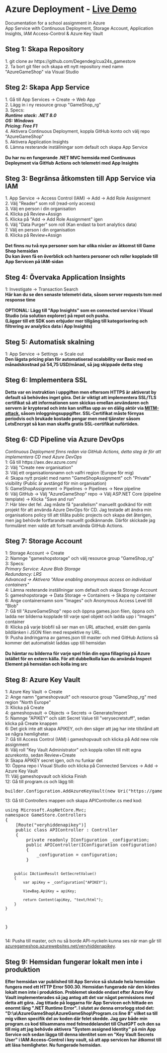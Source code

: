 # Azure Deployment - <a href="https://azuregameshop.azurewebsites.net">Live Demo</a>
Documentation for a school assignment in Azure<br>
App Service with Continuous Deployment, Storage Account, Application Insights, IAM Access-Control & Azure Key Vault 

<h2>Steg 1: Skapa Repository</h2>
1. git clone av https://github.com/Degendeg/cua24s_gamestore<br/>
2. Ta bort git filer och skapa ett nytt repository med namn "AzureGameShop" via Visual Studio<br/>

<h2>Steg 2: Skapa App Service</h2>
1. Gå till App Services -> Create -> Web App<br/>
2. Lägg in i ny resource group "GameShop_rg"<br/>
3. Specs:<br/>
<i><b>
  Runtime stack: .NET 8.0<br/>
  OS: Windows<br/>
  Pricing: Free F1<br/>
</b></i>
4. Aktivera Continuous Deployment, koppla GitHub konto och välj repo "AzureGameShop"<br/>
5. Aktivera Application Insights<br/>
6. Lämna resterande inställningar som default och skapa App Service<br/><br>
<b>Du har nu en fungerande .NET MVC hemsida med Continuous Deployment via GitHub Actions och telemetri med App Insights</b>

<h2>Steg 3: Begränsa åtkomsten till App Service via IAM</h2>
1. App Service -> Access Control (IAM) -> Add -> Add Role Assignment<br/>
2. Välj "Reader" som roll (read-only access)<br/>
3. Välj en person i din organisation<br/>
4. Klicka på Review+Assign<br/>
5. Klicka på "Add -> Add Role Assignment" igen<br/>
6. Välj "Data Purger" som roll (Kan endast ta bort analytics data)<br/>
7. Välj en person i din organisation<br/>
8. Klicka på Review+Assign<br/><br/>
<b>Det finns nu två nya personer som har olika nivåer av åtkomst till Game Shop hemsidan<br>
Du kan även få en överblick och hantera personer och roller kopplade till App Servicen på IAM-sidan</b>

<h2>Steg 4: Övervaka Application Insights</h2>
1: Investigate -> Transaction Search<br>
<b>Här kan du se den senaste telemetri data, såsom server requests tsm med response time<br><br>
OPTIONAL: Lägg till "App Insights" som en connected service i Visual Studio (via solution explorer) på repot och pusha.<br>
(Lägger till ett SDK som erbjuder mer tillgång till kategorisering och filtrering av analytics data i App Insights)</b>

<h2>Steg 5: Automatisk skalning</h2>
1: App Service -> Settings -> Scale out<br>
<b>Den lägsta pricing plan för automatiserad scalability var Basic med en månadskostnad på 54,75 USD/månad, så jag skippade detta steg</b>

<h2>Steg 6: Implementera SSL</h2>
<b>Detta var en instruktion i uppgiften men eftersom HTTPS är aktiverat by default så behövdes inget göra. Det är viktigt att implementera SSL/TLS certifikat så att informationen som skickas emellan användaren och servern är krypterad och inte kan sniffas upp av en dålig aktör via <a href="https://en.wikipedia.org/wiki/Man-in-the-middle_attack">MITM-attack</a>, såsom inloggningsuppgifter. SSL-Certifikat måste förnyas periodvis och brukade kostade pengar men med tjänster såsom LetsEncrypt så kan man skaffa gratis SSL-certifikat nuförtiden.</b>
  
<h2>Steg 6: CD Pipeline via Azure DevOps</h2>
<i>Continuous Deployment finns redan via GitHub Actions, detta steg är för att implementera CD med Azure DevOps</i><br>
1: Gå till https://aex.dev.azure.com/<br>
2: Välj "Create new organisation"<br>
3: Välj ett organisationsnamn och valfri region (Europe för mig)<br>
4: Skapa nytt projekt med namn "GameShopAssignment" och "Private" visibility (Public är avstängd för min organisation)<br>
5: GameShopAssignment -> Pipelines -> Pipelines -> New pipeline<br>
6: Välj GitHub -> Välj "AzureGameShop" repo -> Välj ASP.NET Core (pipeline template) -> Klicka "Save and run"<br>
7: Här blev det fel. Jag måste få "parallelism" manuellt godkänd för mitt projekt för att använda Azure DevOps för CD. Jag testade att ändra min organisations policy till att tillåta public projects och skapa det återigen, men jag behövde fortfarande manuellt godkännande. Därför skickade jag formuläret men valde att fortsatt använda GitHub Actions.<br>

<h2>Steg 7: Storage Account</h2>
1: Storage Account -> Create<br>
2: Namnge "gameshopstorage" och välj resource group "GameShop_rg"<br>
3: Specs:<br>
<i>
  Primary Service: Azure Blob Storage<br>
  Redundancy: LRS<br>
  Advanced -> Aktivera "Allow enabling anonymous access on individual containers"<br>
</i>
4: Lämna resterande inställningar som default och skapa Storage Account<br>
5: gameshopstorage -> Data Storage -> Containers -> Skapa ny container<br>
6: Ange containernamn som "Images" och Anonymous Access Level till "Blob"<br>
7: Gå till "AzureGameShop" repo och öppna games.json filen, öppna och ladda ner bilderna kopplade till varje spel objekt och ladda upp i "Images" container<br>
8: Klicka på varje blobfil så ser man en URL attached, ersätt den gamla bildlänken i JSON filen med respektive ny URL.<br>
9: Pusha ändringarna av games.json till master och med GitHub Actions så kommer det automatiskt laddas upp till hemsidan<br><br>
<b>Du hämtar nu bilderna för varje spel från din egna fillagring på Azure istället för en extern källa. För att dubbelkolla kan du använda Inspect Element på hemsidan och kolla img src</b>

<h2>Steg 8: Azure Key Vault</h2>
1: Azure Key Vault -> Create<br>
2: Ange namn "gameshopvault" och resource group "GameShop_rg" med region "North Europe"<br>
3: Klicka på Create<br>
4: gameshopvault -> Objects -> Secrets -> Generate/Import<br>
5: Namnge "APIKEY" och sätt Secret Value till "verysecretstuff", sedan klicka på Create knappen<br>
6: Det gick inte att skapa APIKEY, och den säger att jag har inte tillstånd att se några hemligheter.<br>
7: Gå till Access Control (IAM) i gameshopvault och klicka på Add new role assignment<br>
8: Välj roll "Key Vault Administrator" och koppla rollen till mitt egna azurekonto, sedan Review+Create<br>
9: Skapa APIKEY secret igen, och nu funkar det<br>
10: Öppna repo i Visual Studio och klicka på Connected Services -> Add -> Azure Key Vault<br>
11: Välj gameshopvault och klicka Finish<br>
12: Gå till program.cs och lägg till:<br>
<pre>
builder.Configuration.AddAzureKeyVault(new Uri("https://gameshopvault.vault.azure.net/"), new DefaultAzureCredential());
</pre>
13: Gå till Controllers mappen och skapa APIController.cs med kod:<br>
<pre>
using Microsoft.AspNetCore.Mvc;
namespace GameStore.Controllers
{
    [Route("veryhiddenapikey")]
    public class APIController : Controller
    {
        private readonly IConfiguration _configuration;
        public APIController(IConfiguration configuration)
        {
            _configuration = configuration;
        }

        public IActionResult GetSecretValue()
        {
            var apiKey = _configuration["APIKEY"];

            ViewBag.ApiKey = apiKey;

            return Content(apiKey, "text/html");
        }
    }
}
</pre>
14: Pusha till master, och nu så borde API-nyckeln kunna ses när man går till <a href="azuregameshop.azurewebsites.net/veryhiddenapikey">azuregameshop.azurewebsites.net/veryhiddenapikey</a>.

<h2>Steg 9: Hemsidan fungerar lokalt men inte i produktion</h2>
<b>Efter hemsidan var published till App Service så slutade hela hemsidan fungera med ett HTTP Error 500.30. Hemsidan fungerade när den kördes lokalt men inte i produktion. Problemet skedde endast efter Azure Key Vault implementerades så jag antog att det var något permissions med detta att göra. Jag tittade på loggarna för App Servicen och hittade en enormt lång ".NET Runtime Error". I slutet av denna errorlogg stod det: "D:\a\AzureGameShop\AzureGameShop\Program.cs:line 8" vilket sa till mig vilken specifik del av koden där felet skedde. Jag gav både min program.cs kod tillsammans med felmeddelandet till ChatGPT och den sa till mig att jag behövde aktivera "System assigned Identity" på min App Service och sedan lägga till denna identitet som en "Key Vault Secrets User" i IAM Access-Control i key vault, så att app servicen har åtkomst till att läsa hemligheter. Nu fungerade hemsidan.</b>
